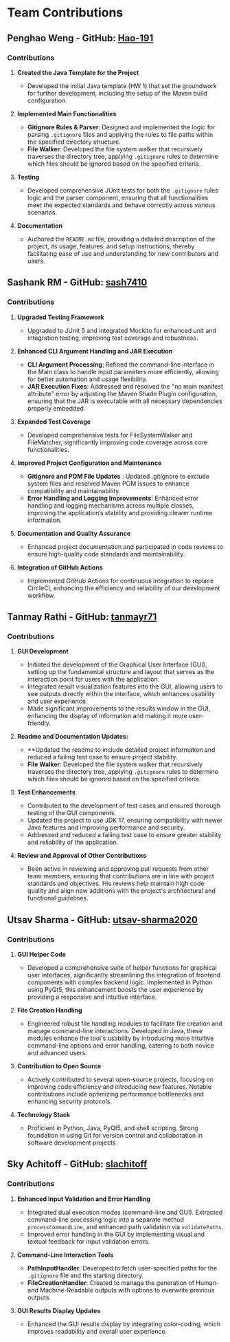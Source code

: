 # Team Contributions

## Penghao Weng - GitHub: [Hao-191](https://github.com/Hao-191)

### Contributions

1. **Created the Java Template for the Project**
   - Developed the initial Java template (HW 1) that set the groundwork for further development, including the setup of the Maven build configuration.

2. **Implemented Main Functionalities**
   - **Gitignore Rules & Parser**: Designed and implemented the logic for parsing `.gitignore` files and applying the rules to file paths within the specified directory structure.
   - **File Walker**: Developed the file system walker that recursively traverses the directory tree, applying `.gitignore` rules to determine which files should be ignored based on the specified criteria.

3. **Testing**
   - Developed comprehensive JUnit tests for both the `.gitignore` rules logic and the parser component, ensuring that all functionalities meet the expected standards and behave correctly across various scenarios.

4. **Documentation**
   - Authored the `README.md` file, providing a detailed description of the project, its usage, features, and setup instructions, thereby facilitating ease of use and understanding for new contributors and users.

## Sashank RM - GitHub: [sash7410](https://github.com/sash7410)

### Contributions

1. **Upgraded Testing Framework**
   - Upgraded to JUnit 5 and integrated Mockito for enhanced unit and integration testing, improving test coverage and robustness.

2. **Enhanced CLI Argument Handling and JAR Execution**
   - **CLI Argument Processing**: Refined the command-line interface in the Main class to handle input parameters more efficiently, allowing for better automation and usage flexibility.
   - **JAR Execution Fixes**: Addressed and resolved the "no main manifest attribute" error by adjusting the Maven Shade Plugin configuration, ensuring that the JAR is executable with all necessary dependencies properly embedded.

3. **Expanded Test Coverage**
   - Developed comprehensive tests for FileSystemWalker and FileMatcher, significantly improving code coverage across core functionalities.

4. **Improved Project Configuration and Maintenance**
   - **Gitignore and POM File Updates** : Updated .gitignore to exclude system files and resolved Maven POM issues to enhance compatibility and maintainability.
   - **Error Handling and Logging Improvements**: Enhanced error handling and logging mechanisms across multiple classes, improving the application’s stability and providing clearer runtime information.

5. **Documentation and Quality Assurance**
   - Enhanced project documentation and participated in code reviews to ensure high-quality code standards and maintainability.

6. **Integration of GitHub Actions**
   - Implemented GitHub Actions for continuous integration to replace CircleCI, enhancing the efficiency and reliability of our development workflow.

## Tanmay Rathi - GitHub: [tanmayr71](https://github.com/tanmayr71)

### Contributions

1. **GUI Development**
   - Initiated the development of the Graphical User Interface (GUI), setting up the fundamental structure and layout that serves as the interaction point for users with the application.
   - Integrated result visualization features into the GUI, allowing users to see outputs directly within the interface, which enhances usability and user experience.
   - Made significant improvements to the results window in the GUI, enhancing the display of information and making it more user-friendly.

2. **Readme and Documentation Updates:**
   - **Updated the readme to include detailed project information and reduced a failing test case to ensure project stability.
   - **File Walker**: Developed the file system walker that recursively traverses the directory tree, applying `.gitignore` rules to determine which files should be ignored based on the specified criteria.

3. **Test Enhancements**
   - Contributed to the development of test cases and ensured thorough testing of the GUI components.
   - Updated the project to use JDK 17, ensuring compatibility with newer Java features and improving performance and security.
   - Addressed and reduced a failing test case to ensure greater stability and reliability of the application.

4. **Review and Approval of Other Contributions**
   - Been active in reviewing and approving pull requests from other team members, ensuring that contributions are in line with project standards and objectives. His reviews help maintain high code quality and align new additions with the project's architectural and functional guidelines.


## Utsav Sharma - GitHub: [utsav-sharma2020](https://github.com/utsav-sharma2020)

### Contributions

1. **GUI Helper Code**
   - Developed a comprehensive suite of helper functions for graphical user interfaces, significantly streamlining the integration of frontend components with complex backend logic. Implemented in Python using PyQt5, this enhancement boosts the user experience by providing a responsive and intuitive interface.

2. **File Creation Handling**
   - Engineered robust file handling modules to facilitate file creation and manage command-line interactions. Developed in Java, these modules enhance the tool's usability by introducing more intuitive command-line options and error handling, catering to both novice and advanced users.

3. **Contribution to Open Source**
   - Actively contributed to several open-source projects, focusing on improving code efficiency and introducing new features. Notable contributions include optimizing performance bottlenecks and enhancing security protocols.

4. **Technology Stack**
   - Proficient in Python, Java, PyQt5, and shell scripting. Strong foundation in using Git for version control and collaboration in software development projects.


## Sky Achitoff - GitHub: [slachitoff](https://github.com/slachitoff)

### Contributions

1. **Enhanced Input Validation and Error Handling**
   - Integrated dual execution modes (command-line and GUI). Extracted command-line processing logic into a separate method `processCommandLine`, and enhanced path validation via `validatePaths`.
   - Improved error handling in the GUI by implementing visual and textual feedback for input validation errors.

2. **Command-Line Interaction Tools**
   - **PathInputHandler**: Developed to fetch user-specified paths for the `.gitignore` file and the starting directory.
   - **FileCreationHandler**: Created to manage the generation of Human- and Machine-Readable outputs with options to overwrite previous outputs.

3. **GUI Results Display Updates**
   - Enhanced the GUI results display by integrating color-coding, which improves readability and overall user experience.

